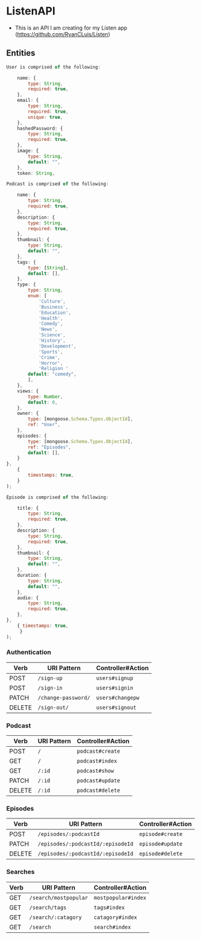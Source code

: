 # ListenAPI

- This is an API I am creating for my Listen app (https://github.com/RyanCLuis/Listen)

## Entities

```js
User is comprised of the following:

    name: {
        type: String,
        required: true,
    },
    email: {
        type: String,
        required: true,
        unique: true,
    },
    hashedPassword: {
        type: String,
        required: true,
    },
    image: {
        type: String,
        default: "",
    },
    token: String,
```
```js
Podcast is comprised of the following:

    name: {
        type: String,
        required: true,
    },
    description: {
        type: String,
        required: true,
    },
    thumbnail: {
        type: String,
        default: "",
    },
    tags: {
        type: [String],
        default: [],
    },
    type: {
        type: String,
        enum: [
            'Culture', 
            'Business', 
            'Education', 
            'Health', 
            'Comedy', 
            'News', 
            'Science', 
            'History', 
            'Development', 
            'Sports', 
            'Crime', 
            'Horror', 
            'Religion '
        default: "comedy",
        ],
    },
    views: {
        type: Number,
        default: 0,
    },
    owner: {
        type: [mongoose.Schema.Types.ObjectId],
        ref: "User",
    },
    episodes: {
        type: [mongoose.Schema.Types.ObjectId],
        ref: "Episodes",
        default: [],
    }
},
    {
        timestamps: true,
    }
);

```
```js
Episode is comprised of the following:

    title: {
        type: String,
        required: true,
    },
    description: {
        type: String,
        required: true,
    },
    thumbnail: {
        type: String,
        default: "",
    },
    duration: {
        type: String,
        default: "",
    },
    audio: {
        type: String,
        required: true,
    },
},
    { timestamps: true,
     }
);
```


### Authentication

| Verb   | URI Pattern            | Controller#Action |
|--------|------------------------|-------------------|
| POST   | `/sign-up`             | `users#signup`    |
| POST   | `/sign-in`             | `users#signin`    |
| PATCH  | `/change-password/`    | `users#changepw`  |
| DELETE | `/sign-out/`           | `users#signout`   |


### Podcast

| Verb   | URI Pattern            | Controller#Action |
|--------|------------------------|-------------------|
| POST   | `/`                    | `podcast#create`  |
| GET    | `/`                    | `podcast#index`   |
| GET    | `/:id`                 | `podcast#show`    |
| PATCH  | `/:id`                 | `podcast#update`  |
| DELETE | `/:id`                 | `podcast#delete`  |

### Episodes

| Verb   | URI Pattern                      | Controller#Action |
|--------|----------------------------------|-------------------|
| POST   | `/episodes/:podcastId`           | `episode#create`  |
| PATCH  | `/episodes/:podcastId/:episodeId`| `episode#update`  |
| DELETE | `/episodes/:podcastId/:episodeId`| `episode#delete`  |

### Searches

| Verb   | URI Pattern            | Controller#Action |
|--------|------------------------|-------------------|
| GET    | `/search/mostpopular`  | `mostpopular#index`|
| GET    | `/search/tags`         | `tags#index`      |
| GET    | `/search/:catagory`    | `catagory#index`  |
| GET    | `/search`              | `search#index`    |


